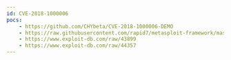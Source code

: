 ```yaml
---
id: CVE-2018-1000006
pocs:
    - https://github.com/CHYbeta/CVE-2018-1000006-DEMO
    - https://raw.githubusercontent.com/rapid7/metasploit-framework/master/modules/exploits/windows/browser/exodus.rb
    - https://www.exploit-db.com/raw/43899
    - https://www.exploit-db.com/raw/44357
---
```

